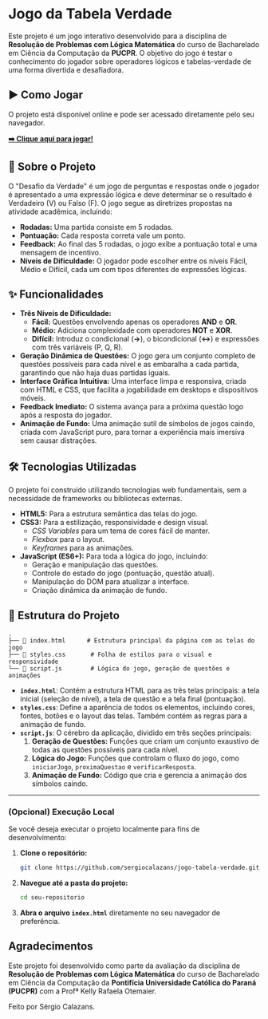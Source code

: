 # Jogo da Tabela Verdade

Este projeto é um jogo interativo desenvolvido para a disciplina de **Resolução de Problemas com Lógica Matemática** do curso de Bacharelado em Ciência da Computação da **PUCPR**. O objetivo do jogo é testar o conhecimento do jogador sobre operadores lógicos e tabelas-verdade de uma forma divertida e desafiadora.

## ▶️ Como Jogar

O projeto está disponível online e pode ser acessado diretamente pelo seu navegador.

**[➡️ Clique aqui para jogar!](https://jogo-tabela-verdade-eta.vercel.app/)**

## 📜 Sobre o Projeto

O "Desafio da Verdade" é um jogo de perguntas e respostas onde o jogador é apresentado a uma expressão lógica e deve determinar se o resultado é Verdadeiro (V) ou Falso (F). O jogo segue as diretrizes propostas na atividade acadêmica, incluindo:

-   **Rodadas:** Uma partida consiste em 5 rodadas.
-   **Pontuação:** Cada resposta correta vale um ponto.
-   **Feedback:** Ao final das 5 rodadas, o jogo exibe a pontuação total e uma mensagem de incentivo.
-   **Níveis de Dificuldade:** O jogador pode escolher entre os níveis Fácil, Médio e Difícil, cada um com tipos diferentes de expressões lógicas.

## ✨ Funcionalidades

-   **Três Níveis de Dificuldade:**
    -   **Fácil:** Questões envolvendo apenas os operadores **AND** e **OR**.
    -   **Médio:** Adiciona complexidade com operadores **NOT** e **XOR**.
    -   **Difícil:** Introduz o condicional (**->**), o bicondicional (**<->**) e expressões com três variáveis (P, Q, R).
-   **Geração Dinâmica de Questões:** O jogo gera um conjunto completo de questões possíveis para cada nível e as embaralha a cada partida, garantindo que não haja duas partidas iguais.
-   **Interface Gráfica Intuitiva:** Uma interface limpa e responsiva, criada com HTML e CSS, que facilita a jogabilidade em desktops e dispositivos móveis.
-   **Feedback Imediato:** O sistema avança para a próxima questão logo após a resposta do jogador.
-   **Animação de Fundo:** Uma animação sutil de símbolos de jogos caindo, criada com JavaScript puro, para tornar a experiência mais imersiva sem causar distrações.

## 🛠️ Tecnologias Utilizadas

O projeto foi construído utilizando tecnologias web fundamentais, sem a necessidade de frameworks ou bibliotecas externas.

-   **HTML5:** Para a estrutura semântica das telas do jogo.
-   **CSS3:** Para a estilização, responsividade e design visual.
    -   *CSS Variables* para um tema de cores fácil de manter.
    -   *Flexbox* para o layout.
    -   *Keyframes* para as animações.
-   **JavaScript (ES6+):** Para toda a lógica do jogo, incluindo:
    -   Geração e manipulação das questões.
    -   Controle do estado do jogo (pontuação, questão atual).
    -   Manipulação do DOM para atualizar a interface.
    -   Criação dinâmica da animação de fundo.

## 📂 Estrutura do Projeto

```
.
├── 📄 index.html      # Estrutura principal da página com as telas do jogo
├── 🎨 styles.css       # Folha de estilos para o visual e responsividade
└── 🧠 script.js        # Lógica do jogo, geração de questões e animações
```

-   **`index.html`**: Contém a estrutura HTML para as três telas principais: a tela inicial (seleção de nível), a tela de questão e a tela final (pontuação).
-   **`styles.css`**: Define a aparência de todos os elementos, incluindo cores, fontes, botões e o layout das telas. Também contém as regras para a animação de fundo.
-   **`script.js`**: O cérebro da aplicação, dividido em três seções principais:
    1.  **Geração de Questões:** Funções que criam um conjunto exaustivo de todas as questões possíveis para cada nível.
    2.  **Lógica do Jogo:** Funções que controlam o fluxo do jogo, como `iniciarJogo`, `proximaQuestao` e `verificarResposta`.
    3.  **Animação de Fundo:** Código que cria e gerencia a animação dos símbolos caindo.

---

### (Opcional) Execução Local

Se você deseja executar o projeto localmente para fins de desenvolvimento:

1.  **Clone o repositório:**
    ```bash
    git clone https://github.com/sergiocalazans/jogo-tabela-verdade.git
    ```
2.  **Navegue até a pasta do projeto:**
    ```bash
    cd seu-repositorio
    ```
3.  **Abra o arquivo `index.html`** diretamente no seu navegador de preferência.

## Agradecimentos

Este projeto foi desenvolvido como parte da avaliação da disciplina de **Resolução de Problemas com Lógica Matemática** do 
curso de Bacharelado em Ciência da Computação da **Pontifícia Universidade Católica do Paraná (PUCPR)** com a Profª Kelly Rafaela Otemaier.

Feito por Sérgio Calazans.

